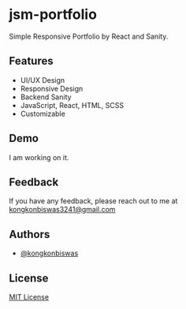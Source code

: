 # jsm-portfolio

Simple Responsive Portfolio by React and Sanity.

## Features

- UI/UX Design
- Responsive Design
- Backend Sanity
- JavaScript, React, HTML, SCSS
- Customizable


## Demo

I am working on it.


## Feedback

If you have any feedback, please reach out to me at kongkonbiswas3241@gmail.com


## Authors

- [@kongkonbiswas](https://github.com/kongkonbiswas)

## License

[MIT License](LICENSE)


